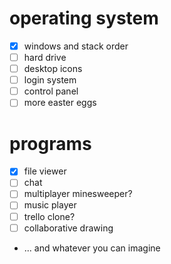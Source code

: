 # operating system

- [x] windows and stack order
- [ ] hard drive
- [ ] desktop icons
- [ ] login system
- [ ] control panel
- [ ] more easter eggs

# programs

- [x] file viewer
- [ ] chat
- [ ] multiplayer minesweeper?
- [ ] music player
- [ ] trello clone?
- [ ] collaborative drawing
- ... and whatever you can imagine

